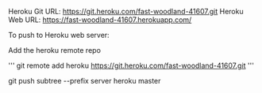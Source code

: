 Heroku Git URL: https://git.heroku.com/fast-woodland-41607.git
Heroku Web URL: https://fast-woodland-41607.herokuapp.com/

To push to Heroku web server:

Add the heroku remote repo

'''
git remote add heroku https://git.heroku.com/fast-woodland-41607.git
'''

git push subtree --prefix server heroku master
